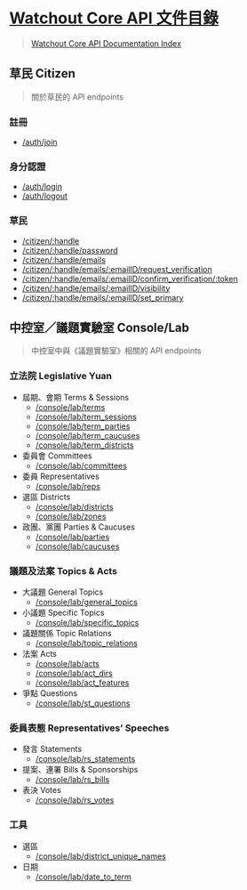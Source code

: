 # [Watchout Core API 文件目錄](https://core-docs.watchout.tw/)
> [Watchout Core API Documentation Index](https://core-docs.watchout.tw/)

## 草民 Citizen
> 關於草民的 API endpoints

### 註冊
- [/auth/join](./auth/join)

### 身分認證
- [/auth/login](./auth/login)
- [/auth/logout](./auth/logout)

### 草民
- [/citizen/:handle](./citizen/id)
- [/citizen/:handle/password](./citizen/password)
- [/citizen/:handle/emails](./citizen/emails)
- [/citizen/:handle/emails/:emailID/request_verification](./citizen/emails#request-verification)
- [/citizen/:handle/emails/:emailID/confirm_verification/:token](./citizen/emails#confirm-verification)
- [/citizen/:handle/emails/:emailID/visibility](./citizen/emails#set-visibility)
- [/citizen/:handle/emails/:emailID/set_primary](./citizen/emails#set-primary)

## 中控室／議題實驗室 Console/Lab
> 中控室中與《議題實驗室》相關的 API endpoints

### 立法院 Legislative Yuan
- 屆期、會期 Terms & Sessions
  - [/console/lab/terms](./console-lab/terms)
  - [/console/lab/term_sessions](./console-lab/term_sessions)
  - [/console/lab/term_parties](./console-lab/term_parties)
  - [/console/lab/term_caucuses](./console-lab/term_caucuses)
  - [/console/lab/term_districts](./console-lab/term_districts)
- 委員會 Committees
  - [/console/lab/committees](./console-lab/committees)
- 委員 Representatives
  - [/console/lab/reps](./console-lab/reps)
- 選區 Districts
  - [/console/lab/districts](./console-lab/districts)
  - [/console/lab/zones](./console-lab/zones)
- 政團、黨團 Parties & Caucuses
  - [/console/lab/parties](./console-lab/parties)
  - [/console/lab/caucuses](./console-lab/caucuses)

### 議題及法案 Topics & Acts
- 大議題 General Topics
  - [/console/lab/general_topics](./console-lab/general_topics)
- 小議題 Specific Topics
  - [/console/lab/specific_topics](./console-lab/specific_topics)
- 議題關係 Topic Relations
  - [/console/lab/topic_relations](./console-lab/topic_relations)
- 法案 Acts
  - [/console/lab/acts](./console-lab/acts)
  - [/console/lab/act_dirs](./console-lab/act_dirs)
  - [/console/lab/act_features](./console-lab/act_features)
- 爭點 Questions
  - [/console/lab/st_questions](./console-lab/st_questions)


### 委員表態 Representatives’ Speeches
- 發言 Statements
  - [/console/lab/rs_statements](./console-lab/rs_statements)
- 提案、連署 Bills & Sponsorships
  - [/console/lab/rs_bills](./console-lab/rs_bills)
- 表決 Votes
  - [/console/lab/rs_votes](./console-lab/rs_votes)

### 工具
- 選區
  - [/console/lab/district_unique_names](./console-lab/district_unique_names)
- 日期
  - [/console/lab/date_to_term](./console-lab/date_to_term)
